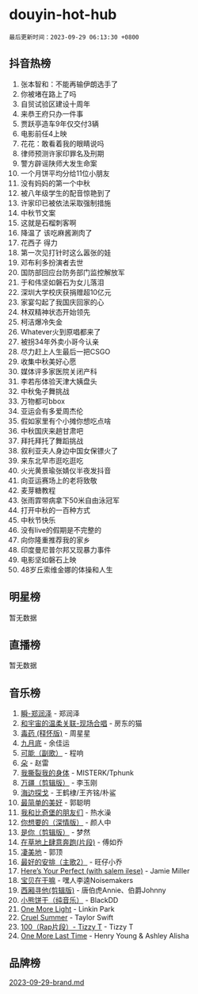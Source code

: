 # douyin-hot-hub

`最后更新时间：2023-09-29 06:13:30 +0800`

## 抖音热榜

1. 张本智和：不能再输伊朗选手了
1. 你被堵在路上了吗
1. 自贸试验区建设十周年
1. 来恭王府只办一件事
1. 贾跃亭造车9年仅交付3辆
1. 电影前任4上映
1. 花花：敢看着我的眼睛说吗
1. 律师预测许家印罪名及刑期
1. 警方辟谣陕师大发生命案
1. 一个月饼平均分给11位小朋友
1. 没有妈妈的第一个中秋
1. 被八年级学生的配音惊艳到了
1. 许家印已被依法采取强制措施
1. 中秋节文案
1. 这就是石榴刺客啊
1. 降温了 该吃麻酱涮肉了
1. 花西子 得力
1. 第一次见打针时这么嚣张的娃
1. 邓布利多扮演者去世
1. 国防部回应台防务部门监控解放军
1. 于和伟坚如磐石为女儿落泪
1. 深圳大学校庆获捐赠超10亿元
1. 家宴勾起了我国庆回家的心
1. 林双精神状态开始领先
1. 柯洁爆冷失金
1. Whatever火到原唱都来了
1. 被拐34年外卖小哥今认亲
1. 尽力赶上人生最后一把CSGO
1. 收集中秋美好心愿
1. 媒体评多家医院关闭产科
1. 李若彤体验天津大姨盘头
1. 中秋兔子舞挑战
1. 万物都可bbox
1. 亚运会有多爱周杰伦
1. 假如家里有个小摊你想吃点啥
1. 中秋国庆来趟甘肃吧
1. 拜托拜托了舞蹈挑战
1. 叙利亚夫人身边中国女保镖火了
1. 来东北早市逛吃逛吃
1. 火光黄景瑜张婧仪半夜发抖音
1. 向亚运赛场上的老将致敬
1. 麦芽糖教程
1. 张雨霏带病拿下50米自由泳冠军
1. 打开中秋的一百种方式
1. 中秋节快乐
1. 没有live的假期是不完整的
1. 向你隆重推荐我的家乡
1. 印度曼尼普尔邦又现暴力事件
1. 电影坚如磐石上映
1. 48岁丘索维金娜的体操和人生

## 明星榜

暂无数据

## 直播榜

暂无数据

## 音乐榜

1. [瞬-郑润泽](https://sf3-cdn-tos.douyinstatic.com/obj/tos-cn-ve-2774/oYXHIohzvbNAzBhHgyksWpRM4bfkDsBdBDAynw) - 郑润泽
1. [和宇宙的温柔关联-现场合唱](https://sf6-cdn-tos.douyinstatic.com/obj/tos-cn-ve-2774/o0hONGDYQBgk0e5bqDeQOonVmncA6tC2nBwZLT) - 房东的猫
1. [毒药 (释怀版)](https://sf6-cdn-tos.douyinstatic.com/obj/tos-cn-ve-2774/oYILMEAzspdZBIzy4frJNB8ZHPHWAhiwowd4Ad) - 周星星
1. [九月底](https://sf6-cdn-tos.douyinstatic.com/obj/tos-cn-ve-2774/oMfewG4PDTFhF8iz3OGQ7ABH5i6fCgnMaoCbzZ) - 余佳运
1. [可能（副歌）](https://sf3-cdn-tos.douyinstatic.com/obj/tos-cn-ve-2774/cde1731888894259b333569393c2fb51) - 程响
1. [朵](https://sf6-cdn-tos.douyinstatic.com/obj/tos-cn-ve-2774/932f5bdfcd7c47b880525e92ab8a4999) - 赵雷
1. [我撕裂我的身体](https://sf6-cdn-tos.douyinstatic.com/obj/tos-cn-ve-2774/o0cWZzf7vIzpjLQBHPXwtFhMxYUvsP8AoC8EgA) - MISTERK/Tphunk
1. [万疆（剪辑版）](https://sf6-cdn-tos.douyinstatic.com/obj/tos-cn-ve-2774/ooG7oVgFlDTelKCjCsTTobQvbdtj1BBQXnfZd8) - 李玉刚
1. [海边探戈](https://sf3-cdn-tos.douyinstatic.com/obj/tos-cn-ve-2774/os9gE0VQCGqt6VQkZDyBBYvfSDY0QFe3vVmubn) - 王鹤棣/王齐铭/朴鲨
1. [最简单的美好](https://sf6-cdn-tos.douyinstatic.com/obj/tos-cn-ve-2774/a3623594908d4f208709c19c9584f981) - 郭聪明
1. [我和比奇堡的朋友们](https://sf3-cdn-tos.douyinstatic.com/obj/tos-cn-ve-2774/f0505db981ea4a6d91453a15924a82aa) - 热水澡
1. [你想要的（深情版）](https://sf3-cdn-tos.douyinstatic.com/obj/tos-cn-ve-2774/oIMnk8GFpoYUtBP39qsBLeMCDPQxxYcI4gbeZS) - 颜人中
1. [是你（剪辑版）](https://sf6-cdn-tos.douyinstatic.com/obj/tos-cn-ve-2774/46019dae783c4c969944217fe1cfafc4) - 梦然
1. [在草地上肆意奔跑(片段)](https://sf6-cdn-tos.douyinstatic.com/obj/tos-cn-ve-2774/8831d494742f45dabdfa8adb8b817259) - 傅如乔
1. [凄美地](https://sf6-cdn-tos.douyinstatic.com/obj/tos-cn-ve-2774/oshF4RgFMhmTSa4jCaHNUXI0NetFtBBQBzBZdf) - 郭顶
1. [最好的安排（主歌2）](https://sf3-cdn-tos.douyinstatic.com/obj/tos-cn-ve-2774/oMMZX1DuHpMwgoDztBmZswgQnbCeeANZxBHkFY) - 旺仔小乔
1. [Here’s Your Perfect (with salem ilese)](https://sf3-cdn-tos.douyinstatic.com/obj/tos-cn-ve-2774/076b1576c6c546598f803fe53da388a7) - Jamie Miller
1. [宝贝在干嘛](https://sf3-cdn-tos.douyinstatic.com/obj/tos-cn-ve-2774/okW4hBCfJI5B2ZEgTCtikhMW7IafzNrBQIYkpJ) - 嘿人李逵Noisemakers
1. [西厢寻他(剪辑版)](https://sf3-cdn-tos.douyinstatic.com/obj/tos-cn-ve-2774/oUsAVfAQKlRNxEv5qxvIB8o5qmIWUcXbzJKJhw) - 唐伯虎Annie、伯爵Johnny
1. [小熊饼干（纯音乐）](https://sf3-cdn-tos.douyinstatic.com/obj/tos-cn-ve-2774/c25d7893334c4ded99a2ae09f9e2a7d6) - BlackDD
1. [One More Light](https://sf6-cdn-tos.douyinstatic.com/obj/tos-cn-ve-2774/okIBCInhecoGOE5h6ZvqCBYtfXCIMQEbgkRKgD) - Linkin Park
1. [Cruel Summer](https://sf3-cdn-tos.douyinstatic.com/obj/tos-cn-ve-2774/b35ad770e6d4495abefaa493fa46b555) - Taylor Swift
1. [100（Rap片段）- Tizzy T](https://sf6-cdn-tos.douyinstatic.com/obj/tos-cn-ve-2774/f3d21de5ab834c0f9bb7443c06f73d04) - Tizzy T
1. [One More Last Time](https://sf3-cdn-tos.douyinstatic.com/obj/tos-cn-ve-2774/oAzTlo0LUAdCAIhjktsKWcLAEUKmZwGcOoB1fy) - Henry Young & Ashley Alisha

## 品牌榜

[2023-09-29-brand.md](2023-09-29-brand.md)
